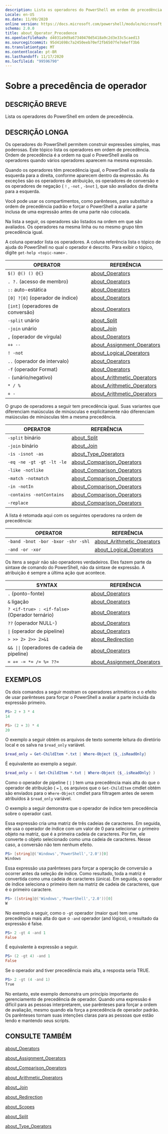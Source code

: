 ```yaml
---
description: Lista os operadores do PowerShell em ordem de precedência.
Locale: en-US
ms.date: 11/09/2020
online version: https://docs.microsoft.com/powershell/module/microsoft.powershell.core/about/about_operator_precedence?view=powershell-7.2&WT.mc_id=ps-gethelp
schema: 2.0.0
title: about_Operator_Precedence
ms.openlocfilehash: d4031a9d9a67340470d5418a9c2d3e33c5caed13
ms.sourcegitcommit: 95d41698c7a2450eeb70ef2fb6507fe7e6eff3b6
ms.translationtype: MT
ms.contentlocale: pt-BR
ms.lasthandoff: 11/17/2020
ms.locfileid: "99596790"
---
```

# <a name="about-operator-precedence"></a>Sobre a precedência de operador

## <a name="short-description"></a>DESCRIÇÃO BREVE
Lista os operadores do PowerShell em ordem de precedência.

## <a name="long-description"></a>DESCRIÇÃO LONGA

Os operadores do PowerShell permitem construir expressões simples, mas poderosas. Este tópico lista os operadores em ordem de precedência. Ordem de precedência é a ordem na qual o PowerShell avalia os operadores quando vários operadores aparecem na mesma expressão.

Quando os operadores têm precedência igual, o PowerShell os avalia da esquerda para a direita, conforme aparecem dentro da expressão. As exceções são os operadores de atribuição, os operadores de conversão e os operadores de negação ( `!` , `-not` , `-bnot` ), que são avaliados da direita para a esquerda.

Você pode usar os compartimentos, como parênteses, para substituir a ordem de precedência padrão e forçar o PowerShell a avaliar a parte inclusa de uma expressão antes de uma parte não colocada.

Na lista a seguir, os operadores são listados na ordem em que são avaliados. Os operadores na mesma linha ou no mesmo grupo têm precedência igual.

A coluna operador lista os operadores. A coluna referência lista o tópico de ajuda do PowerShell no qual o operador é descrito. Para exibir o tópico, digite `get-help <topic-name>` .

|         OPERATOR         |           REFERÊNCIA            |
| ------------------------ | ------------------------------ |
| `$() @() () @{}`         | [about_Operators][]            |
| `. ?.` (acesso de membro)   | [about_Operators][]            |
| `::` auto-estática            | [about_Operators][]            |
| `[0] ?[0]` (operador de índice) | [about_Operators][]         |
| `[int]` (operadores de conversão) | [about_Operators][]            |
| `-split` unário         | [about_Split][]                |
| `-join` unário          | [about_Join][]                 |
| `,` (operador de vírgula)     | [about_Operators][]            |
| `++ --`                  | [about_Assignment_Operators][] |
| `! -not`                 | [about_Logical_Operators][]    |
| `..` (operador de intervalo)    | [about_Operators][]            |
| `-f` (operador Format)   | [about_Operators][]            |
| `-` (unário/negativo)     | [about_Arithmetic_Operators][] |
| `* / %`                  | [about_Arithmetic_Operators][] |
| `+ -`                    | [about_Arithmetic_Operators][] |

O grupo de operadores a seguir tem precedência igual. Suas variantes que diferenciam maiúsculas de minúsculas e explicitamente não diferenciam maiúsculas de minúsculas têm a mesma precedência.

|         OPERATOR          |           REFERÊNCIA            |
| ------------------------- | ------------------------------ |
| `-split` binário         | [about_Split][]                |
| `-join` binário          | [about_Join][]                 |
| `-is -isnot -as`          | [about_Type_Operators][]       |
| `-eq -ne -gt -gt -lt -le` | [about_Comparison_Operators][] |
| `-like -notlike`          | [about_Comparison_Operators][] |
| `-match -notmatch`        | [about_Comparison_Operators][] |
| `-in -notIn`              | [about_Comparison_Operators][] |
| `-contains -notContains`  | [about_Comparison_Operators][] |
| `-replace`                | [about_Comparison_Operators][] |

A lista é retomada aqui com os seguintes operadores na ordem de precedência:

|                OPERATOR                 |           REFERÊNCIA            |
| --------------------------------------- | ------------------------------ |
| `-band -bnot -bor -bxor -shr -shl`      | [about_Arithmetic_Operators][] |
| `-and -or -xor`                         | [about_Logical_Operators][]    |

Os itens a seguir não são operadores verdadeiros. Eles fazem parte da sintaxe de comando do PowerShell, não da sintaxe de expressão. A atribuição é sempre a última ação que acontece.

|                SYNTAX                   |           REFERÊNCIA            |
| --------------------------------------- | ------------------------------ |
| `.` (ponto-fonte)                        | [about_Operators][]            |
| `&` ligação                              | [about_Operators][]            |
| `? <if-true> : <if-false>` (Operador ternário) | [about_Operators][]      |
| `??` (operador NULL-)            | [about_Operators][]            |
| <code>&#124;</code> (operador de pipeline) | [about_Operators][]            |
| `> >> 2> 2>> 2>&1`                      | [about_Redirection][]          |
| <code>&& &#124;&#124;</code> (operadores de cadeia de pipeline) | [about_Operators][] |
| `= += -= *= /= %= ??=`                  | [about_Assignment_Operators][] |

## <a name="examples"></a>EXEMPLOS

Os dois comandos a seguir mostram os operadores aritméticos e o efeito de usar parênteses para forçar o PowerShell a avaliar a parte incluída da expressão primeiro.

```powershell
PS> 2 + 3 * 4
14

PS> (2 + 3) * 4
20
```

O exemplo a seguir obtém os arquivos de texto somente leitura do diretório local e os salva na `$read_only` variável.

```powershell
$read_only = Get-ChildItem *.txt | Where-Object {$_.isReadOnly}
```

É equivalente ao exemplo a seguir.

```powershell
$read_only = ( Get-ChildItem *.txt | Where-Object {$_.isReadOnly} )
```

Como o operador de pipeline ( `|` ) tem uma precedência mais alta do que o operador de atribuição ( `=` ), os arquivos que o `Get-ChildItem` cmdlet obtém são enviados para o `Where-Object` cmdlet para filtragem antes de serem atribuídos à `$read_only` variável.

O exemplo a seguir demonstra que o operador de índice tem precedência sobre o operador cast.

Essa expressão cria uma matriz de três cadeias de caracteres. Em seguida, ele usa o operador de índice com um valor de 0 para selecionar o primeiro objeto na matriz, que é a primeira cadeia de caracteres. Por fim, ele converte o objeto selecionado como uma cadeia de caracteres. Nesse caso, a conversão não tem nenhum efeito.

```powershell
PS> [string]@('Windows','PowerShell','2.0')[0]
Windows
```

Essa expressão usa parênteses para forçar a operação de conversão a ocorrer antes da seleção de índice. Como resultado, toda a matriz é convertida como uma cadeia de caracteres (única). Em seguida, o operador de índice seleciona o primeiro item na matriz de cadeia de caracteres, que é o primeiro caractere.

```powershell
PS> ([string]@('Windows','PowerShell','2.0'))[0]
W
```

No exemplo a seguir, como o `-gt` operador (maior que) tem uma precedência mais alta do que o `-and` operador (and lógico), o resultado da expressão é false.

```powershell
PS> 2 -gt 4 -and 1
False
```

É equivalente à expressão a seguir.

```powershell
PS> (2 -gt 4) -and 1
False
```

Se o operador and tiver precedência mais alta, a resposta seria TRUE.

```powershell
PS> 2 -gt (4 -and 1)
True
```

No entanto, este exemplo demonstra um princípio importante do gerenciamento de precedência de operador. Quando uma expressão é difícil para as pessoas interpretarem, use parênteses para forçar a ordem de avaliação, mesmo quando ela força a precedência de operador padrão. Os parênteses tornam suas intenções claras para as pessoas que estão lendo e mantendo seus scripts.

## <a name="see-also"></a>CONSULTE TAMBÉM

[about_Operators][]

[about_Assignment_Operators][]

[about_Comparison_Operators][]

[about_Arithmetic_Operators][]

[about_Join][]

[about_Redirection][]

[about_Scopes][]

[about_Split][]

[about_Type_Operators][]

<!-- reference links -->
[about_Arithmetic_Operators]: about_Arithmetic_Operators.md
[about_Assignment_Operators]: about_Assignment_Operators.md
[about_Comparison_Operators]: about_Comparison_Operators.md
[about_Join]: about_Join.md
[about_Logical_Operators]: about_logical_operators.md
[about_Operators]: about_Operators.md
[about_Redirection]: about_Redirection.md
[about_Scopes]: about_Scopes.md
[about_Split]: about_Split.md
[about_Type_Operators]: about_Type_Operators.md
